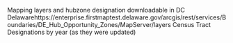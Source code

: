 Mapping layers and hubzone designation downloadable in DC
Delawarehttps://enterprise.firstmaptest.delaware.gov/arcgis/rest/services/Boundaries/DE_Hub_Opportunity_Zones/MapServer/layers
Census Tract Designations by year (as they were updated)
